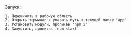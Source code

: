 Запуск:

    1. Перекинуть в рабочую область
    2. Открыть терминал и указать путь к текущей папке 'app'
    3. Установить модули, прописав 'npm i'
    4. Запустить, прописав 'npm start'